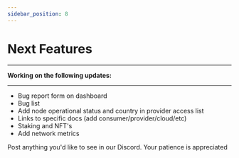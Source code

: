 ```yaml
---
sidebar_position: 8
---
```


# Next Features

---
<b>Working on the following updates:</b>

---
<p>

- Bug report form on dashboard
- Bug list
- Add node operational status and country in provider access list 
- Links to specific docs (add consumer/provider/cloud/etc)
- Staking and NFT's
- Add network metrics

Post anything you'd like to see in our Discord. Your patience is appreciated
